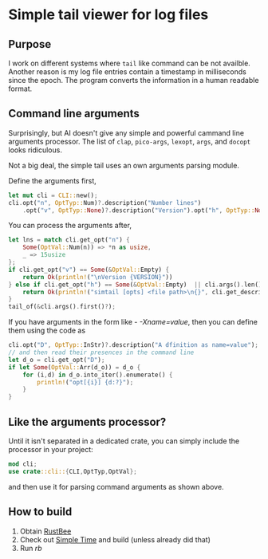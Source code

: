 # Simple tail viewer for log files

## Purpose
I work on different systems where `tail` like command can be not availble. Another reason 
is
my log file entries contain a timestamp in milliseconds since the epoch. The program converts
the information in a human readable format.

## Command line arguments
Surprisingly, but AI doesn't give any simple and powerful cammand line arguments processor.
The list of `clap`, `pico-args`, `lexopt`, `args`, and  `docopt` looks ridiculous.

Not a big deal, the simple tail uses an own arguments parsing module. 

Define the arguments first,
```Rust
let mut cli = CLI::new();
cli.opt("n", OptTyp::Num)?.description("Number lines")
    .opt("v", OptTyp::None)?.description("Version").opt("h", OptTyp::None)?;
```

You can process the arguments after,
```rust
let lns = match cli.get_opt("n") {
    Some(OptVal::Num(n)) => *n as usize,
    _ => 15usize
};
if cli.get_opt("v") == Some(&OptVal::Empty) {
    return Ok(println!("\nVersion {VERSION}"))
} else if cli.get_opt("h") == Some(&OptVal::Empty)  || cli.args().len()  != 1 {
    return Ok(println!("simtail [opts] <file path>\n{}", cli.get_description()?))
}
tail_of(&cli.args().first()?);
```

If you have arguments in the form like - *-Xname=value*, then you can define them using the code as
```rust
cli.opt("D", OptTyp::InStr)?.description("A dfinition as name=value");
// and then read their presences in the command line
let d_o = cli.get_opt("D");
if let Some(OptVal::Arr(d_o)) = d_o {
    for (i,d) in d_o.into_iter().enumerate() {
        println!("opt[{i}] {d:?}");
    }
}
```

## Like the arguments processor?
Until it isn't separated in a dedicated crate, you can simply include the processor in your project:
```Rust
mod cli;
use crate::cli::{CLI,OptTyp,OptVal};
```
and then use it for parsing command arguments as shown above.

## How to build

1. Obtain [RustBee](https://github.com/vernisaz/rust_bee) 
2. Check out [Simple Time](https://github.com/vernisaz/simtime) and build (unless  already did that)
3. Run *rb*